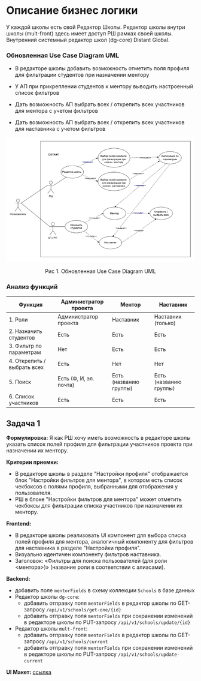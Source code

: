 #  Описание бизнес логики
У каждой школы есть свой Редактор Школы. Редактор школы внутри школы (mult-front) здесь имеет доступ РШ рамках своей школы. Внутренний системный редактор школ (dg-core) Distant Global.

### Обновленная Use Case Diagram UML

* В редакторе школы добавить возможность отметить поля профиля для фильтрации студентов при назначении ментору

* У АП при прикреплении студентов к ментору выводить настроенный список фильтров

* Дать возможность АП выбрать всех / открепить всех участников для ментора с учетом фильтров

* Дать возможность АП выбрать всех / открепить всех участников для наставника с учетом фильтров

![Обновленная диаграмма UML](https://github.com/EVTrukhina/practicum_Y/blob/main/ВИ%20фильтрация.png)
<p align="center">Рис 1. Обновленная Use Case Diagram UML </p>

### Анализ функций

| Функция                        | Администратор проекта | Ментор | Наставник |
| ------------------------------ | ----------------------- | -------- | --------- |
| 1. Роли                       | Администратор проекта | Наставник | Наставник (только) |
| 2. Назначить студентов       | Есть                    | Есть     | Есть      |
| 3. Фильтр по параметрам      | Нет                     | Есть     | Есть      |
| 4. Открепить / выбрать всех | Есть                    | Нет      | Нет       |
| 5. Поиск                       | Есть (Ф, И, эл. почта)  | Есть (названию группы) | Есть (названию группы) |
| 6. Список участников            | Есть                    | Есть     | Есть      |


## Задача 1

**Формулировка:** Я как РШ хочу иметь возможность в редакторе школы указать список полей профиля для фильтрации участников проекта при назначении их ментору.

**Критерии приемки:**

*   В редакторе школы в разделе "Настройки профиля" отображается блок "Настройки фильтров для ментора", в котором есть список чекбоксов с полями профиля, выбранными для отображения у пользователя.
*   РШ в блоке "Настройки фильтров для ментора" может отметить чекбоксы для фильтрации списка участников при назначении их ментору.

**Frontend:**

*   В редакторе школы реализовать UI компонент для выбора списка полей профиля для ментора, аналогичный компоненту для фильтров для наставника в разделе "Настройки профиля".
*   Визуально идентичен компоненту фильтров наставника.
*   Заголовок: «Фильтры для поиска пользователей (для роли <ментора>)» (название роли в соответствии с алиасами).

**Backend:**

*   добавить поле `mentorFields` в схему коллекции `Schools` в базе данных
*   Редактор школы `dg-core`:
    *   добавить отправку поля `mentorFields` в редактор школы по GET-запросу `/api/v1/schools/get-one/{id}`
    *   добавить отправку поля `mentorFields` при сохранении изменений в редакторе школы по PUT-запросу `/api/v1/schools/update/{id}`
*   Редактор школы `mult-front`:
    *   добавить отправку поля `mentorFields` в редактор школы по GET-запросу `/api/v1/schools/current`
    *   добавить отправку поля `mentorFields` при сохранении изменений в редакторе школы по PUT-запросу `/api/v1/schools/update-current`


**UI Макет:** [ссылка](https://www.figma.com/design/UVubCChMXKksUPdVwVvLeU/Distant?node-id=5076-911&t=rcNjAHPOlmlyKnyT-1)
